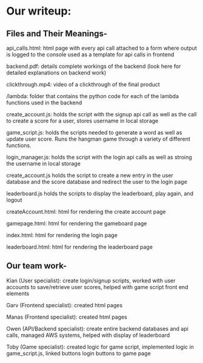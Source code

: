 # Our writeup:

## Files and Their Meanings-

api_calls.html: html page with every api call attached to a form where output is logged to the console used as a template for api calls in frontend

backend.pdf: details complete workings of the backend (look here for detailed explanations on backend work)

clickthrough.mp4: video of a clickthrough of the final product

/lambda: folder that contains the python code for each of the lambda functions used in the backend

create_account.js: holds the script with the signup api call as well as the call to create a score for a user, stores username in local storage

game_script.js: holds the scripts needed to generate a word as well as update user score. Runs the hangman game through a variety of different functions.

login_manager.js: holds the script with the login api calls as well as stroing the username in local storage

create_account.js holds the script to create a new entry in the user database and the score database and redirect the user to the login page

leaderboard.js holds the scripts to display the leaderboard, play again, and logout

createAccount.html: html for rendering the create account page

gamepage.html: html for rendering the gameboard page

index.html: html for rendering the login page

leaderboard.html: html for rendering the leaderboard page


## Our team work-

Kian (User specialist): create login/signup scripts, worked with user accounts to save/retrieve user scores, helped with game script front end elements

Garv (Frontend specialist): created html pages

Manas (Frontend specialist): created html pages

Owen (API/Backend specialist): create entire backend databases and api calls, managed AWS systems, helped with display of leaderboard

Toby (Game specialist): created logic for game script, implemented logic in game_script.js, linked buttons login buttons to game page


